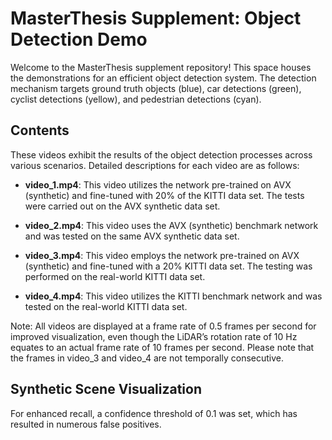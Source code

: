 # MasterThesis Supplement: Object Detection Demo

Welcome to the MasterThesis supplement repository! This space houses the demonstrations for an efficient object detection system. The detection mechanism targets ground truth objects (blue), car detections (green), cyclist detections (yellow), and pedestrian detections (cyan).

## Contents

These videos exhibit the results of the object detection processes across various scenarios. Detailed descriptions for each video are as follows:

* **video_1.mp4**: This video utilizes the network pre-trained on AVX (synthetic) and fine-tuned with 20% of the KITTI data set. The tests were carried out on the AVX synthetic data set.
  
* **video_2.mp4**: This video uses the AVX (synthetic) benchmark network and was tested on the same AVX synthetic data set.
  
* **video_3.mp4**: This video employs the network pre-trained on AVX (synthetic) and fine-tuned with a 20% KITTI data set. The testing was performed on the real-world KITTI data set.
  
* **video_4.mp4**: This video utilizes the KITTI benchmark network and was tested on the real-world KITTI data set.

Note: All videos are displayed at a frame rate of 0.5 frames per second for improved visualization, even though the LiDAR’s rotation rate of 10 Hz equates to an actual frame rate of 10 frames per second. Please note that the frames in video_3 and video_4 are not temporally consecutive.

## Synthetic Scene Visualization

For enhanced recall, a confidence threshold of 0.1 was set, which has resulted in numerous false positives.

